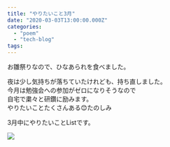 ```yaml
---
title: "やりたいこと3月"
date: "2020-03-03T13:00:00.000Z"
categories: 
  - "poem"
  - "tech-blog"
tags: 
---
```


お雛祭りなので、ひなあられを食べました。

夜は少し気持ちが落ちていたけれども、持ち直しました。  
今月は勉強会への参加がゼロになりそうなので  
自宅で粛々と研鑽に励みます。  
やりたいことたくさんある😊たのしみ

3月中にやりたいことListです。

![](images/スクリーンショット-2020-03-04-11.15.18.png)
